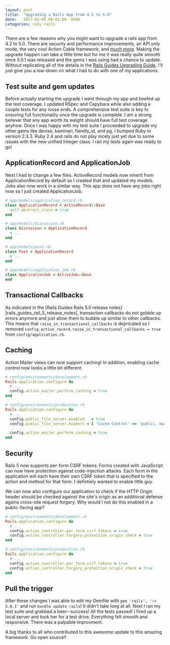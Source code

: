 ```yaml
---
layout: post
title:  "Upgrading a Rails App from 4.2 to 5.0"
date:   2017-02-05 08:01:00 -0500
categories: ruby rails
---
```


There are a few reasons why you might want to upgrade a rails app from 4.2 to 5.0. There are security and performance improvements, an API only mode, the very cool Action Cable framework, and [much more][rails5_final]. Making the upgrade happen can take a little time but for me it was really quite smooth once 5.0.1 was released and the gems I was using had a chance to update. Without replicating all of the details in the [Rails Guides Upgrading Guide][rails_guides_upgrading], I'll just give you a low-down on what I had to do with one of my applications.

## Test suite and gem updates

Before actually starting the upgrade I went through my app and beefed up the test coverage. I updated RSpec and Capybara while also adding a couple tests for any loose ends. A comprehensive test suite is key to ensuring full functionality once the upgrade is complete. I am a strong believer that any app worth its weight should have full test coverage anyhow. Once I was happy with my test suite I proceeded to upgrade my other gems like devise, kaminari, fiendly_id, and pg. I bumped Ruby to version 2.3.3. Ruby 2.4 and rails do not play nicely just yet due to some issues with the new unified Integer class. I ran my tests again was ready to go!

## ApplicationRecord and ApplicationJob

Next I had to change a few files. ActiveRecord models now inherit from ApplicationRecord by default so I created that and updated my models. Jobs also now work in a similar way. This app does not have any jobs right now so I just created ApplicationJob.

```ruby
# app/models/application_record.rb
class ApplicationRecord < ActiveRecord::Base
  self.abstract_class = true
end

# app/models/discussion.rb
class Discussion < ApplicationRecord
  # ...
end

# app/models/post.rb
class Post < ApplicationRecord
  # ...
end

# app/models/application_job.rb
class ApplicationJob < ActiveJob::Base
end
```

## Transactional Callbacks

As indicated in the [Rails Guides Rails 5.0 release notes][rails_guides_rail_5_release_notes], transaction callbacks do not gobble up errors anymore and just allow them to bubble up similar to other callbacks. This means that `raise_in_transactional_callbacks` is depricated so I removed `config.active_record.raise_in_transactional_callbacks = true` from `config/application.rb`.

## Caching

Action Mailer views can now support caching! In addition, enabling cache control now looks a little bit different.

```ruby
# config/environments/development.rb
Rails.application.configure do
  # ...
  config.action_mailer.perform_caching = true
end

# config/environments/production.rb
Rails.application.configure do
  # ...
  config.public_file_server.enabled   = true
  config.public_file_server.headers = { 'Cache-Control' => 'public, max-age=3600' }

  config.action_mailer.perform_caching = true
end
```

## Security

Rails 5 now supports per-form CSRF tokens. Forms created with JavaScript can now have protection against code-injection attacks. Each form in the application will each have their own CSRF token that is specified to the action and method for that form. I defintiely wanted to enable little guy.

We can now also configure our application to check if the HTTP Origin header should be checked against the site's origin as an additional defense agains cross-site request forgery. Why would I not do this enabled in a public-facing app?

```ruby
# config/environments/development.rb
Rails.application.configure do
  # ...
  config.action_controller.per_form_csrf_tokens = true
  config.action_controller.forgery_protection_origin_check = true
end

# config/environments/production.rb
Rails.application.configure do
  # ...
  config.action_controller.per_form_csrf_tokens = true
  config.action_controller.forgery_protection_origin_check = true
end
```

## Pull the trigger

After these changes I was able to edit my Gemfile with `gem 'rails', '~> 5.0.1'` and run `bundle update rails`! It didn't take long at all. Next I ran my test suite and grabbed a beer--success! All the tests passed! I fired up a local server and took her for a test drive. Everything felt smooth and responsive. There was a palpable improvment.

A big thanks to all who contributed to this awesome update to this amazing framework. Go open source!!


[rails5_final]: http://weblog.rubyonrails.org/2016/6/30/Rails-5-0-final/
[rails_guides_upgrading]: http://guides.rubyonrails.org/upgrading_ruby_on_rails.html
[edge_guides_rail_5_release_notes]: http://edgeguides.rubyonrails.org/5_0_release_notes.html
